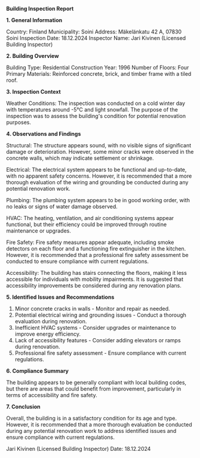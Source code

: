 **Building Inspection Report**

**1. General Information**

Country: Finland
Municipality: Soini
Address: Mäkelänkatu 42 A, 07830 Soini
Inspection Date: 18.12.2024
Inspector Name: Jari Kivinen (Licensed Building Inspector)

**2. Building Overview**

Building Type: Residential
Construction Year: 1996
Number of Floors: Four
Primary Materials: Reinforced concrete, brick, and timber frame with a tiled roof.

**3. Inspection Context**

Weather Conditions: The inspection was conducted on a cold winter day with temperatures around -5°C and light snowfall. The purpose of the inspection was to assess the building's condition for potential renovation purposes.

**4. Observations and Findings**

Structural: The structure appears sound, with no visible signs of significant damage or deterioration. However, some minor cracks were observed in the concrete walls, which may indicate settlement or shrinkage.

Electrical: The electrical system appears to be functional and up-to-date, with no apparent safety concerns. However, it is recommended that a more thorough evaluation of the wiring and grounding be conducted during any potential renovation work.

Plumbing: The plumbing system appears to be in good working order, with no leaks or signs of water damage observed.

HVAC: The heating, ventilation, and air conditioning systems appear functional, but their efficiency could be improved through routine maintenance or upgrades.

Fire Safety: Fire safety measures appear adequate, including smoke detectors on each floor and a functioning fire extinguisher in the kitchen. However, it is recommended that a professional fire safety assessment be conducted to ensure compliance with current regulations.

Accessibility: The building has stairs connecting the floors, making it less accessible for individuals with mobility impairments. It is suggested that accessibility improvements be considered during any renovation plans.

**5. Identified Issues and Recommendations**

1. Minor concrete cracks in walls - Monitor and repair as needed.
2. Potential electrical wiring and grounding issues - Conduct a thorough evaluation during renovation.
3. Inefficient HVAC systems - Consider upgrades or maintenance to improve energy efficiency.
4. Lack of accessibility features - Consider adding elevators or ramps during renovation.
5. Professional fire safety assessment - Ensure compliance with current regulations.

**6. Compliance Summary**

The building appears to be generally compliant with local building codes, but there are areas that could benefit from improvement, particularly in terms of accessibility and fire safety.

**7. Conclusion**

Overall, the building is in a satisfactory condition for its age and type. However, it is recommended that a more thorough evaluation be conducted during any potential renovation work to address identified issues and ensure compliance with current regulations.

Jari Kivinen (Licensed Building Inspector)
Date: 18.12.2024